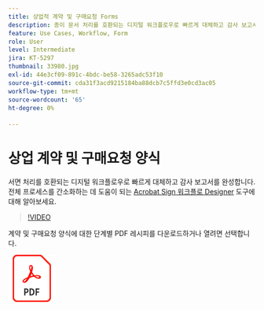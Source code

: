 ```yaml
---
title: 상업적 계약 및 구매요청 Forms
description: 종이 문서 처리를 호환되는 디지털 워크플로우로 빠르게 대체하고 감사 보고서를 완성합니다.
feature: Use Cases, Workflow, Form
role: User
level: Intermediate
jira: KT-5297
thumbnail: 33980.jpg
exl-id: 44e3cf09-891c-4bdc-be58-3265adc53f10
source-git-commit: cda31f3acd9215184ba88dcb7c5ffd3e0cd3ac05
workflow-type: tm+mt
source-wordcount: '65'
ht-degree: 0%

---
```


# 상업 계약 및 구매요청 양식

서면 처리를 호환되는 디지털 워크플로우로 빠르게 대체하고 감사 보고서를 완성합니다. 전체 프로세스를 간소화하는 데 도움이 되는 [Acrobat Sign 워크플로 Designer](../admin/building-a-custom-workflow.md) 도구에 대해 알아보세요.

>[!VIDEO](https://video.tv.adobe.com/v/3409215?quality=12&learn=on&hidetitle=true&captions=kor)

계약 및 구매요청 양식에 대한 단계별 PDF 레시피를 다운로드하거나 열려면 선택합니다.

[![PDF 레시피 다운로드](../assets/acrobat_PDF_96.png)](../assets/adobe-sign_set_up_a_workflow_use_case.pdf)
